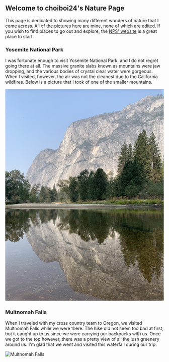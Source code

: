 ## Welcome to choiboi24's Nature Page

This page is dedicated to showing many different wonders of nature that I come across. All of the pictures here are mine, none of which are edited. If you wish to find places to go out and explore, the [NPS' website](https://www.nps.gov/) is a great place to start.

### Yosemite National Park

I was fortunate enough to visit Yosemite National Park, and I do not regret going there at all. The massive granite slabs known as mountains were jaw dropping, and the various bodies of crystal clear water were gorgeous. When I visited, however, the air was not the cleanest due to the California wildfires. Below is a picture that I took of one of the smaller mountains.

![Yosemite National Park](Yosemite.jpg "Yosemite National Park")


### Multnomah Falls

When I traveled with my cross country team to Oregon, we visited Multnomah Falls while we were there. The hike did not seem too bad at first, but it caught up to us since we were carrying our backpacks with us. Once we got to the top however, there was a pretty view of all the lush greenery around us. I'm glad that we went and visited this waterfall during our trip.

![Multnomah Falls](multnomahfalls.jpg "Multnomah Falls")
